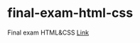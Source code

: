 # final-exam-html-css
Final exam HTML&amp;CSS
[Link](https://nguyenthimynhi2409.github.io/final-exam-html-css/homepage.html)
